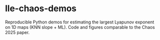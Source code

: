 # lle-chaos-demos
Reproducible Python demos for estimating the largest Lyapunov exponent on 1D maps (KNN slope + ML). Code and figures comparable to the Chaos 2025 paper.
